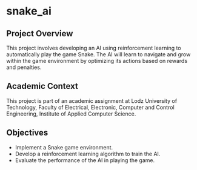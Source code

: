 # snake_ai

## Project Overview

This project involves developing an AI using reinforcement learning to automatically play the game Snake. The AI will
learn to navigate and grow within the game environment by optimizing its actions based on rewards and penalties.

## Academic Context

This project is part of an academic assignment at Lodz University of Technology, Faculty of Electrical, Electronic,
Computer and Control Engineering, Institute of Applied Computer Science.

## Objectives

- Implement a Snake game environment.
- Develop a reinforcement learning algorithm to train the AI.
- Evaluate the performance of the AI in playing the game.

